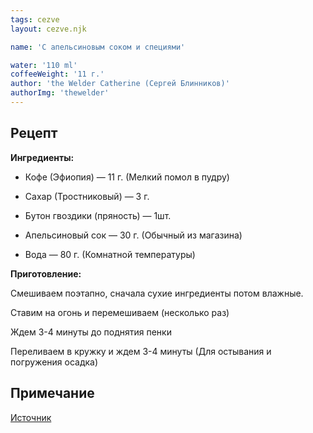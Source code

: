 ```yaml
---
tags: cezve
layout: cezve.njk

name: 'C апельсиновым соком и специями'

water: '110 ml'
coffeeWeight: '11 г.'
author: 'the Welder Catherine (Сергей Блинников)'
authorImg: 'thewelder'
---
```


## Рецепт


__Ингредиенты:__

- Кофе (Эфиопия) — 11 г. (Мелкий помол в пудру)

- Сахар (Тростниковый) — 3 г.

- Бутон гвоздики (пряность) — 1шт.

- Апельсиновый сок — 30 г. (Обычный из магазина)

- Вода — 80 г. (Комнатной температуры)

__Приготовление:__

Смешиваем поэтапно, сначала сухие ингредиенты потом влажные.

Ставим на огонь и перемешиваем (несколько раз)

Ждем 3-4 минуты до поднятия пенки

Переливаем в кружку и ждем 3-4 минуты (Для остывания и погружения осадка)

<div class="info-warm">

## Примечание


[Источник](https://www.youtube.com/watch?v=H2WI9vpwOWA)
</div>
